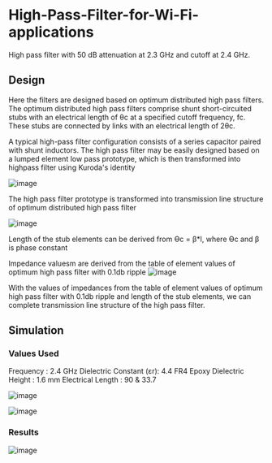# High-Pass-Filter-for-Wi-Fi-applications
High pass filter with 50 dB attenuation at 2.3 GHz and cutoff at 2.4 GHz. 

## Design
Here the filters are designed based on optimum  distributed  high  pass  filters. The optimum distributed high pass filters comprise shunt short-circuited stubs with an electrical length of θc at a specified cutoff frequency, fc. These stubs are connected by links with an electrical length of 2θc.

A typical high-pass filter configuration consists of a series capacitor paired with shunt inductors. The high pass filter may be easily designed based on a lumped
element low pass prototype, which is then transformed into highpass filter using Kuroda's identity

![image](https://github.com/kmv19/High-Pass-Filter-for-Wi-Fi-applications/assets/143374982/0fd9fcf6-7d9c-4f5b-a4b2-e24c68a0d094)

The high pass filter prototype is transformed into transmission line structure of optimum distributed high pass filter

![image](https://github.com/kmv19/High-Pass-Filter-for-Wi-Fi-applications/assets/143374982/6d44b442-92ab-4cc2-b82f-e1bdb647bb72)

Length of the stub elements can be derived from Өс = β*l, where Өс and β is phase constant

Impedance valuesm are derived from the table of element values of optimum high pass filter with 0.1db ripple
![image](https://github.com/kmv19/High-Pass-Filter-for-Wi-Fi-applications/assets/143374982/d58d454f-bb22-48ab-8fa3-f0b28e7d8e5f)

With the values of impedances from the table of element values of optimum high pass filter with 0.1db ripple and length of the stub elements, we can complete transmission line structure of the high pass filter.

## Simulation

### Values Used
Frequency : 2.4 GHz
Dielectric Constant (εr): 4.4 FR4 Epoxy
Dielectric Height : 1.6 mm
Electrical Length : 90 & 33.7

![image](https://github.com/kmv19/High-Pass-Filter-for-Wi-Fi-applications/assets/143374982/a2f5214e-6a4c-4519-ad16-e7225b43e62f)

![image](https://github.com/kmv19/High-Pass-Filter-for-Wi-Fi-applications/assets/143374982/8eb42643-3d4e-4c00-a663-8ed1e2d903ee)

### Results
![image](https://github.com/kmv19/High-Pass-Filter-for-Wi-Fi-applications/assets/143374982/6cb62e86-5a30-47e8-b1af-ea17a94865ca)
